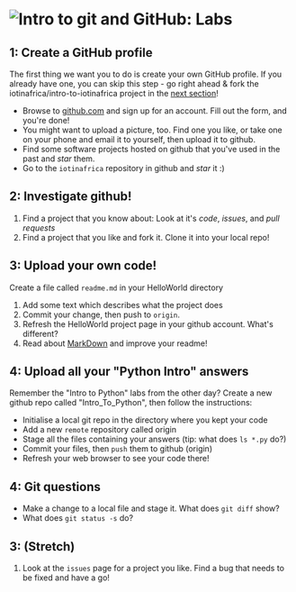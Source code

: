 # ![Intro to git and GitHub: Labs](../blob/master/assets/img/GC_Logo_artwork_RGB-LOGO_colour_SMALL.png?raw=true) 

## 1: Create a GitHub profile

The first thing we want you to do is create your own GitHub profile. If you already have one, you can skip
this step - go right ahead & fork the iotinafrica/intro-to-iotinafrica project in the [next section](#2)!

* Browse to [github.com](github.com) and sign up for an account. Fill out the form, and you're done!
* You might want to upload a picture, too. Find one you like, or take one on your phone and email it to yourself, then upload it to github.
* Find some software projects hosted on github that you've used in the past and *star* them.
* Go to the `iotinafrica` repository in github and *star* it :)

## 2: Investigate github!

1. Find a project that you know about: Look at it's *code*, *issues*, and *pull requests*
1. Find a project that you like and fork it. Clone it into your local repo! 

## 3: Upload your own code!
Create a file called `readme.md` in your HelloWorld directory
1. Add some text which describes what the project does
1. Commit your change, then push to `origin`.
1. Refresh the HelloWorld project page in your github account. What's different?
1. Read about [MarkDown](https://guides.github.com/features/mastering-markdown/) and improve your readme!

## 4: Upload all your "Python Intro" answers
Remember the "Intro to Python" labs from the other day? Create a new github repo called "Intro_To_Python", then follow the instructions:
* Initialise a local git repo in the directory where you kept your code
* Add a new `remote` repository called origin
* Stage all the files containing your answers (tip: what does `ls *.py` do?)
* Commit your files, then `push` them to github (origin)
* Refresh your web browser to see your code there!

## 4: Git questions
* Make a change to a local file and stage it. What does `git diff` show?
* What does `git status -s` do?

## 3: (Stretch)
1. Look at the `issues` page for a project you like. Find a bug that needs to be fixed and have a go!
